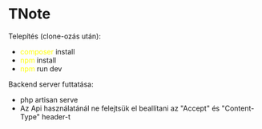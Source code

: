 <h1>TNote</h1>

<p>Telepítés (clone-ozás után):</p>
<ul> 
<li><span style="color: yellow">composer</span> install</li>
<li><span style="color: yellow">npm</span> install</li>
<li><span style="color: yellow">npm</span> run dev</li>
</ul>
<p>Backend server futtatása:</p>
<ul>
<li>php artisan serve</li>
<li>Az Api használatánál ne felejtsük el beallítani az "Accept" és "Content-Type" header-t</li>
</ul>
